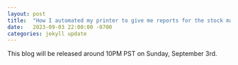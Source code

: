 ```yaml
---
layout: post
title:  "How I automated my printer to give me reports for the stock market on every trading day"
date:   2023-09-03 22:00:00 -0700
categories: jekyll update
---
```

This blog will be released around 10PM PST on Sunday, September 3rd.
